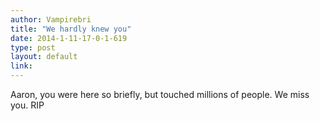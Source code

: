 ```yaml
---
author: Vampirebri
title: "We hardly knew you"
date: 2014-1-11-17-0-1-619
type: post
layout: default
link: 
---
```

Aaron, you were here so briefly, but touched millions of people. We miss you. RIP